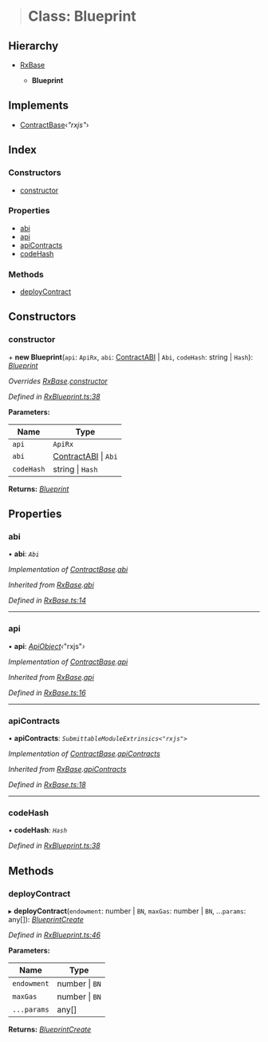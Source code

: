 > # Class: Blueprint

## Hierarchy

* [RxBase](_rxbase_.rxbase.md)

  * **Blueprint**

## Implements

* [ContractBase](../interfaces/_types_.contractbase.md)‹*"rxjs"*›

## Index

### Constructors

* [constructor](_rxblueprint_.blueprint.md#constructor)

### Properties

* [abi](_rxblueprint_.blueprint.md#abi)
* [api](_rxblueprint_.blueprint.md#api)
* [apiContracts](_rxblueprint_.blueprint.md#apicontracts)
* [codeHash](_rxblueprint_.blueprint.md#codehash)

### Methods

* [deployContract](_rxblueprint_.blueprint.md#deploycontract)

## Constructors

###  constructor

\+ **new Blueprint**(`api`: `ApiRx`, `abi`: [ContractABI](../interfaces/_types_.contractabi.md) | `Abi`, `codeHash`: string | `Hash`): *[Blueprint](_rxblueprint_.blueprint.md)*

*Overrides [RxBase](_rxbase_.rxbase.md).[constructor](_rxbase_.rxbase.md#constructor)*

*Defined in [RxBlueprint.ts:38](https://github.com/polkadot-js/api/blob/8922bbf/packages/api-contract/src/RxBlueprint.ts#L38)*

**Parameters:**

Name | Type |
------ | ------ |
`api` | `ApiRx` |
`abi` | [ContractABI](../interfaces/_types_.contractabi.md) \| `Abi` |
`codeHash` | string \| `Hash` |

**Returns:** *[Blueprint](_rxblueprint_.blueprint.md)*

## Properties

###  abi

• **abi**: *`Abi`*

*Implementation of [ContractBase](../interfaces/_types_.contractbase.md).[abi](../interfaces/_types_.contractbase.md#abi)*

*Inherited from [RxBase](_rxbase_.rxbase.md).[abi](_rxbase_.rxbase.md#abi)*

*Defined in [RxBase.ts:14](https://github.com/polkadot-js/api/blob/8922bbf/packages/api-contract/src/RxBase.ts#L14)*

___

###  api

• **api**: *[ApiObject](../modules/_types_.md#apiobject)‹*"rxjs"*›*

*Implementation of [ContractBase](../interfaces/_types_.contractbase.md).[api](../interfaces/_types_.contractbase.md#api)*

*Inherited from [RxBase](_rxbase_.rxbase.md).[api](_rxbase_.rxbase.md#api)*

*Defined in [RxBase.ts:16](https://github.com/polkadot-js/api/blob/8922bbf/packages/api-contract/src/RxBase.ts#L16)*

___

###  apiContracts

• **apiContracts**: *`SubmittableModuleExtrinsics<"rxjs">`*

*Implementation of [ContractBase](../interfaces/_types_.contractbase.md).[apiContracts](../interfaces/_types_.contractbase.md#apicontracts)*

*Inherited from [RxBase](_rxbase_.rxbase.md).[apiContracts](_rxbase_.rxbase.md#apicontracts)*

*Defined in [RxBase.ts:18](https://github.com/polkadot-js/api/blob/8922bbf/packages/api-contract/src/RxBase.ts#L18)*

___

###  codeHash

• **codeHash**: *`Hash`*

*Defined in [RxBlueprint.ts:38](https://github.com/polkadot-js/api/blob/8922bbf/packages/api-contract/src/RxBlueprint.ts#L38)*

## Methods

###  deployContract

▸ **deployContract**(`endowment`: number | `BN`, `maxGas`: number | `BN`, ...`params`: any[]): *[BlueprintCreate](../interfaces/_rxblueprint_.blueprintcreate.md)*

*Defined in [RxBlueprint.ts:46](https://github.com/polkadot-js/api/blob/8922bbf/packages/api-contract/src/RxBlueprint.ts#L46)*

**Parameters:**

Name | Type |
------ | ------ |
`endowment` | number \| `BN` |
`maxGas` | number \| `BN` |
`...params` | any[] |

**Returns:** *[BlueprintCreate](../interfaces/_rxblueprint_.blueprintcreate.md)*